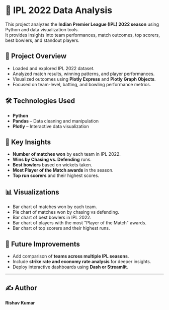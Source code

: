 # 🏏 IPL 2022 Data Analysis

This project analyzes the **Indian Premier League (IPL) 2022 season** using Python and data visualization tools.  
It provides insights into team performances, match outcomes, top scorers, best bowlers, and standout players.

## 📌 Project Overview
- Loaded and explored IPL 2022 dataset.  
- Analyzed match results, winning patterns, and player performances.  
- Visualized outcomes using **Plotly Express** and **Plotly Graph Objects**.  
- Focused on team-level, batting, and bowling performance metrics.  

## 🛠️ Technologies Used
- **Python**  
- **Pandas** – Data cleaning and manipulation  
- **Plotly** – Interactive data visualization  

## 🚀 Key Insights
- **Number of matches won** by each team in IPL 2022.  
- **Wins by Chasing vs. Defending** runs.  
- **Best bowlers** based on wickets taken.  
- **Most Player of the Match awards** in the season.  
- **Top run scorers** and their highest scores.  

## 📊 Visualizations
- Bar chart of matches won by each team.  
- Pie chart of matches won by chasing vs defending.  
- Bar chart of best bowlers in IPL 2022.  
- Bar chart of players with the most "Player of the Match" awards.  
- Bar chart of top scorers and their highest runs.  

## 🔮 Future Improvements
- Add comparison of **teams across multiple IPL seasons**.  
- Include **strike rate and economy rate analysis** for deeper insights.  
- Deploy interactive dashboards using **Dash or Streamlit**.  

---

## ✍️ Author
**Rishav Kumar**
